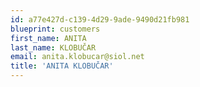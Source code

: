 ```yaml
---
id: a77e427d-c139-4d29-9ade-9490d21fb981
blueprint: customers
first_name: ANITA
last_name: KLOBUČAR
email: anita.klobucar@siol.net
title: 'ANITA KLOBUČAR'
---
```

